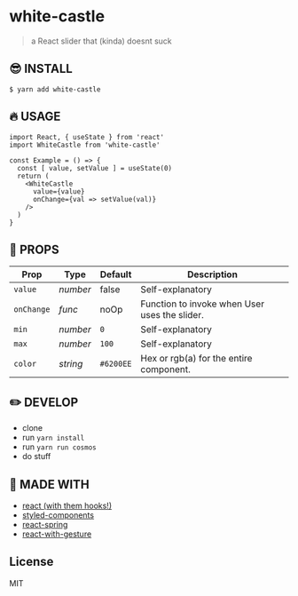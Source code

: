 # white-castle
> a React slider that (kinda) doesnt suck

## :sunglasses: INSTALL

```
$ yarn add white-castle
```

## :fire: USAGE

```
import React, { useState } from 'react'
import WhiteCastle from 'white-castle'

const Example = () => {
  const [ value, setValue ] = useState(0)
  return (
    <WhiteCastle
      value={value}
      onChange={val => setValue(val)}
    />
  )
}
```

## :eyes: PROPS

| Prop              | Type       | Default    | Description |
|-------------------|------------|------------|-------------|
| `value`           | _number_   | false      | Self-explanatory |
| `onChange`        | _func_     | noOp       | Function to invoke when User uses the slider. |
| `min`             | _number_   | `0`        | Self-explanatory |
| `max`             | _number_   | `100`      | Self-explanatory |
| `color`           | _string_   | `#6200EE`  | Hex or rgb(a) for the entire component. |

## :pencil2: DEVELOP

 - clone
 - run `yarn install`
 - run `yarn run cosmos`
 - do stuff

## :pray: MADE WITH

 - [react (with them hooks!)](https://reactjs.org/)
 - [styled-components](https://www.styled-components.com/)
 - [react-spring](https://react-spring.surge.sh/#/)
 - [react-with-gesture](https://github.com/react-spring/react-with-gesture)

## License

MIT
